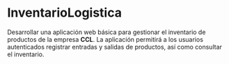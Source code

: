 # InventarioLogistica
Desarrollar una aplicación web básica para gestionar el inventario de productos de la empresa **CCL**. La aplicación permitirá a los usuarios autenticados registrar entradas y salidas de productos, así como consultar el inventario.
